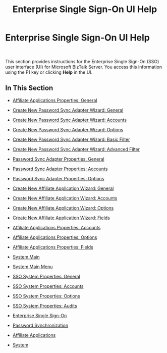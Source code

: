 ﻿---
title: Enterprise Single Sign-On UI Help
TOCTitle: Enterprise Single Sign-On UI Help
ms:assetid: 637108fd-956c-4581-8051-cce03ba9dfde
ms:mtpsurl: https://msdn.microsoft.com/library/Aa560494(v=BTS.80)
ms:contentKeyID: 51528493
ms.date: 08/30/2017
mtps_version: v=BTS.80
---

# Enterprise Single Sign-On UI Help

 

This section provides instructions for the Enterprise Single Sign-On (SSO) user interface (UI) for Microsoft BizTalk Server. You access this information using the F1 key or clicking **Help** in the UI.

## In This Section

  - [Affiliate Applications Properties: General](affiliate-applications-properties-general.md)

  - [Create New Password Sync Adapter Wizard: General](create-new-password-sync-adapter-wizard-general.md)

  - [Create New Password Sync Adapter Wizard: Accounts](create-new-password-sync-adapter-wizard-accounts.md)

  - [Create New Password Sync Adapter Wizard: Options](create-new-password-sync-adapter-wizard-options.md)

  - [Create New Password Sync Adapter Wizard: Basic Filter](create-new-password-sync-adapter-wizard-basic-filter.md)

  - [Create New Password Sync Adapter Wizard: Advanced Filter](create-new-password-sync-adapter-wizard-advanced-filter.md)

  - [Password Sync Adapter Properties: General](password-sync-adapter-properties-general.md)

  - [Password Sync Adapter Properties: Accounts](password-sync-adapter-properties-accounts.md)

  - [Password Sync Adapter Properties: Options](password-sync-adapter-properties-options.md)

  - [Create New Affiliate Application Wizard: General](create-new-affiliate-application-wizard-general.md)

  - [Create New Affiliate Application Wizard: Accounts](create-new-affiliate-application-wizard-accounts.md)

  - [Create New Affiliate Application Wizard: Options](create-new-affiliate-application-wizard-options.md)

  - [Create New Affiliate Application Wizard: Fields](create-new-affiliate-application-wizard-fields.md)

  - [Affiliate Applications Properties: Accounts](affiliate-applications-properties-accounts.md)

  - [Affiliate Applications Properties: Options](affiliate-applications-properties-options.md)

  - [Affiliate Applications Properties: Fields](affiliate-applications-properties-fields.md)

  - [System Main](system-main.md)

  - [System Main Menu](system-main-menu.md)

  - [SSO System Properties: General](sso-system-properties-general.md)

  - [SSO System Properties: Accounts](sso-system-properties-accounts.md)

  - [SSO System Properties: Options](sso-system-properties-options.md)

  - [SSO System Properties: Audits](sso-system-properties-audits.md)

  - [Enterprise Single Sign-On](enterprise-single-sign-on1.md)

  - [Password Synchronization](password-synchronization1.md)

  - [Affiliate Applications](affiliate-applications.md)

  - [System](system.md)

